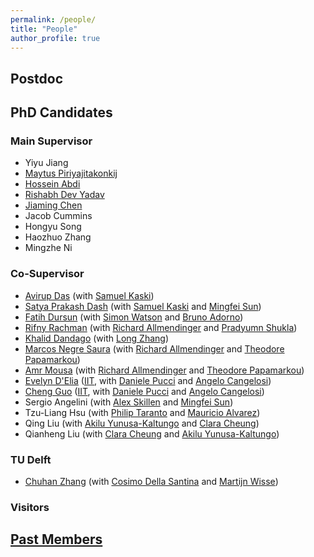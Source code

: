 ```yaml
---
permalink: /people/
title: "People"
author_profile: true
---
```

## Postdoc

## PhD Candidates

### Main Supervisor
- Yiyu Jiang
- [Maytus Piriyajitakonkij](https://www.maytusp.com/) 
- [Hossein Abdi](https://scholar.google.com/citations?user=zF8QxsEAAAAJ&hl=en)
- [Rishabh Dev Yadav](https://rishabhdevyadav.github.io/rishabhdevyadav/)
- [Jiaming Chen](https://ppjmchen.github.io)
- Jacob Cummins 
- Hongyu Song
- Haozhuo Zhang
- Mingzhe Ni

### Co-Supervisor
- [Avirup Das](https://scholar.google.com/citations?user=1XCHkskAAAAJ&hl=en) (with [Samuel Kaski](https://research.manchester.ac.uk/en/persons/samuel.kaski))
- [Satya Prakash Dash](https://scholar.google.com/citations?user=xMJKojkAAAAJ) (with [Samuel Kaski](https://research.manchester.ac.uk/en/persons/samuel.kaski) and [Mingfei Sun](https://research.manchester.ac.uk/en/persons/mingfei-sun))
- [Fatih Dursun](https://scholar.google.com/citations?user=jO8N49IAAAAJ&hl=tr) (with [Simon Watson](https://research.manchester.ac.uk/en/persons/simon.watson) and [Bruno Adorno](https://personalpages.manchester.ac.uk/staff/Bruno.Adorno/default.htm))
- [Rifny Rachman](https://www.linkedin.com/in/rifny-rachman-61800548/?originalSubdomain=uk) (with [Richard Allmendinger](https://research.manchester.ac.uk/en/persons/richard.allmendinger) and [Pradyumn Shukla](https://research.manchester.ac.uk/en/persons/pradyumn.shukla))
- [Khalid Dandago](https://www.linkedin.com/in/khalid-dandago-4583b1125/?originalSubdomain=ng) (with [Long Zhang](https://research.manchester.ac.uk/en/persons/long.zhang))
- [Marcos Negre Saura](https://www.linkedin.com/in/marcos-negre-saura-847b08149) (with [Richard Allmendinger](https://research.manchester.ac.uk/en/persons/richard.allmendinger) and [Theodore Papamarkou](https://research.manchester.ac.uk/en/persons/theodore-papamarkou))
- [Amr Mousa](https://www.linkedin.com/in/amousa95/) (with [Richard Allmendinger](https://research.manchester.ac.uk/en/persons/richard.allmendinger) and [Theodore Papamarkou](https://research.manchester.ac.uk/en/persons/theodore-papamarkou))
- [Evelyn D'Elia](https://ami.iit.it/people-details/-/people/evelyn-delia) ([IIT](https://www.iit.it), with [Daniele Pucci](https://www.iit.it/people-details/-/people/daniele-pucci) and [Angelo Cangelosi](https://research.manchester.ac.uk/en/persons/angelo.cangelosi))
- [Cheng Guo](https://www.iit.it/people-details/-/people/cheng-guo) ([IIT](https://www.iit.it), with [Daniele Pucci](https://www.iit.it/people-details/-/people/daniele-pucci) and [Angelo Cangelosi](https://research.manchester.ac.uk/en/persons/angelo.cangelosi))
- Sergio Angelini (with [Alex Skillen](https://research.manchester.ac.uk/en/persons/alex.skillen) and [Mingfei Sun](https://research.manchester.ac.uk/en/persons/mingfei-sun))
- Tzu-Liang Hsu (with [Philip Taranto](https://research.manchester.ac.uk/en/persons/philip.aranto) and [Mauricio Alvarez](https://research.manchester.ac.uk/en/persons/mauricio.alvarez))
- Qing Liu (with [Akilu Yunusa-Kaltungo](https://research.manchester.ac.uk/en/persons/akilu.kaltungo) and [Clara Cheung](https://research.manchester.ac.uk/en/persons/clara.cheung))
- Qianheng Liu (with [Clara Cheung](https://research.manchester.ac.uk/en/persons/clara.cheung) and [Akilu Yunusa-Kaltungo](https://research.manchester.ac.uk/en/persons/akilu.kaltungo))

### TU Delft
- [Chuhan Zhang](https://www.linkedin.com/in/chuhan-zhang-44279b1b7/?originalSubdomain=nl) (with [Cosimo Della Santina](https://www.tudelft.nl/en/staff/c.dellasantina/?cHash=6a7f063abd53b619a886cf2f9c6e06be) and [Martijn Wisse](https://www.tudelft.nl/staff/m.wisse/?cHash=41274e0e3907f9c9121d467c295c6c4d))
  
### Visitors



## [Past Members](https://panweihit.github.io/people/past)


